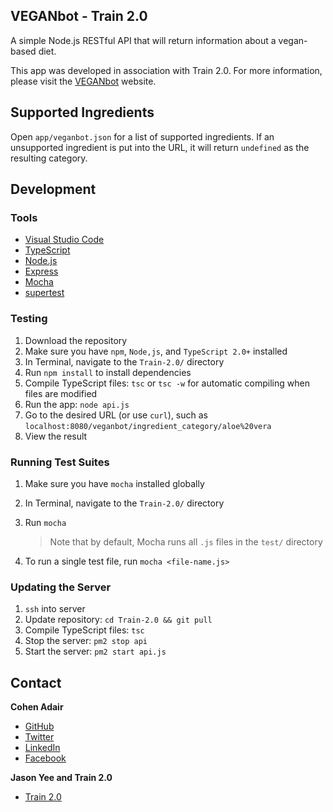 ## VEGANbot - Train 2.0
A simple Node.js RESTful API that will return information about a vegan-based diet. 

This app was developed in association with Train 2.0. For more information, please visit the [VEGANbot](https://train2point0.com/veganbot/) website.


## Supported Ingredients
Open `app/veganbot.json` for a list of supported ingredients. If an unsupported ingredient is put into the URL, it will return `undefined` as the resulting category.


## Development
### Tools
* [Visual Studio Code](https://code.visualstudio.com/)
* [TypeScript](https://www.typescriptlang.org/)
* [Node.js](https://nodejs.org/) 
* [Express](http://expressjs.com/)
* [Mocha](http://mochajs.org/)
* [supertest](https://www.npmjs.com/package/supertest) 


### Testing
1. Download the repository
2. Make sure you have `npm`, `Node,js`, and `TypeScript 2.0+` installed
3. In Terminal, navigate to the `Train-2.0/` directory
5. Run `npm install` to install dependencies
6. Compile TypeScript files: `tsc` or `tsc -w` for automatic compiling when files are modified
7. Run the app: `node api.js`
8. Go to the desired URL (or use `curl`), such as `localhost:8080/veganbot/ingredient_category/aloe%20vera`
9. View the result


### Running Test Suites
1. Make sure you have `mocha` installed globally
2. In Terminal, navigate to the `Train-2.0/` directory
3. Run `mocha`
	> Note that by default, Mocha runs all `.js` files in the `test/` directory
	
4. To run a single test file, run `mocha <file-name.js>`


### Updating the Server
1. `ssh` into server
2. Update repository: `cd Train-2.0 && git pull`
3. Compile TypeScript files: `tsc`
4. Stop the server: `pm2 stop api`
5. Start the server: `pm2 start api.js`


## Contact

**Cohen Adair**
* [GitHub](https://github.com/cohenadair)
* [Twitter](http://twitter.com/cohenadair)
* [LinkedIn](https://ca.linkedin.com/in/cohenadair)
* [Facebook](https://www.facebook.com/cohen.adair)

**Jason Yee and Train 2.0**
* [Train 2.0](https://train2point0.com/)
